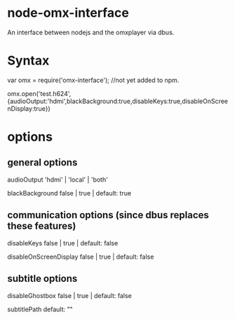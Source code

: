 # node-omx-interface
An interface between nodejs and the omxplayer via dbus.

# Syntax
var omx = require('omx-interface'); //not yet added to npm.

omx.open('test.h624',{audioOutput:'hdmi',blackBackground:true,disableKeys:true,disableOnScreenDisplay:true})

# options
## general options
audioOutput             'hdmi' | 'local' | 'both'

blackBackground         false | true | default: true

## communication options (since dbus replaces these features)

disableKeys             false | true | default: false

disableOnScreenDisplay  false | true | default: false

## subtitle options

disableGhostbox         false | true | default: false

subtitlePath            default: ""
